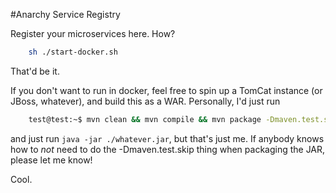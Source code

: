 #Anarchy Service Registry

Register your microservices here. How?

```bash
    sh ./start-docker.sh
```

That'd be it.

If you don't want to run in docker, feel free to spin up a TomCat instance (or JBoss, whatever),
and build this as a WAR. Personally, I'd just run

```bash
    test@test:~$ mvn clean && mvn compile && mvn package -Dmaven.test.skip=true
```

and just run `java -jar ./whatever.jar`, but that's just me. If anybody knows how to *not* need to do the
-Dmaven.test.skip thing when packaging the JAR, please let me know!

Cool.
